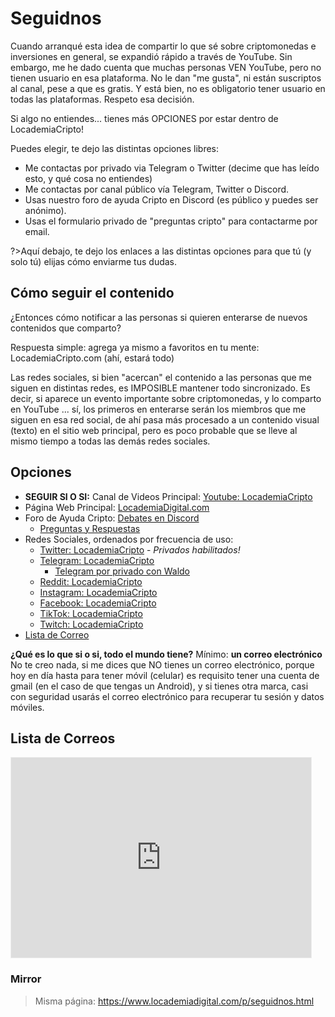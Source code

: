 # Seguidnos

Cuando arranqué esta idea de compartir lo que sé sobre criptomonedas e inversiones en general, se expandió rápido a través de YouTube. Sin embargo, me he dado cuenta que muchas personas VEN YouTube, pero no tienen usuario en esa plataforma. No le dan "me gusta", ni están suscriptos al canal, pese a que es gratis. Y está bien, no es obligatorio tener usuario en todas las plataformas. Respeto esa decisión.

Si algo no entiendes... tienes más OPCIONES por estar dentro de LocademiaCripto!

Puedes elegir, te dejo las distintas opciones libres:
- Me contactas por privado via Telegram o Twitter (decime que has leído esto, y qué cosa no entiendes)
- Me contactas por canal público vía Telegram, Twitter o Discord.
- Usas nuestro foro de ayuda Cripto en Discord (es público y puedes ser anónimo).
- Usas el formulario privado de "preguntas cripto" para contactarme por email.

?>Aquí debajo, te dejo los enlaces a las distintas opciones para que tú (y solo tú) elijas cómo enviarme tus dudas.

## Cómo seguir el contenido
¿Entonces cómo notificar a las personas si quieren enterarse de nuevos contenidos que comparto?

Respuesta simple: agrega ya mismo a favoritos en tu mente: LocademiaCripto.com (ahí, estará todo)

Las redes sociales, si bien "acercan" el contenido a las personas que me siguen en distintas redes, es IMPOSIBLE mantener todo sincronizado. Es decir, si aparece un evento importante sobre criptomonedas, y lo comparto en YouTube ... sí, los primeros en enterarse serán los miembros que me siguen en esa red social, de ahí pasa más procesado a un contenido visual (texto) en el sitio web principal, pero es poco probable que se lleve al mismo tiempo a todas las demás redes sociales.

## Opciones

- **SEGUIR SI O SI:** Canal de Videos Principal: [Youtube: LocademiaCripto](https://www.youtube.com/c/LocademiaCripto?sub_confirmation=1)
- Página Web Principal: [LocademiaDigital.com](https://www.locademiadigital.com)
- Foro de Ayuda Cripto: [Debates en Discord](https://discord.gg/ZSfUuFcEBA)
  - [Preguntas y Respuestas](https://discord.gg/Nwg8ZsuaKa)
- Redes Sociales, ordenados por frecuencia de uso:
  - [Twitter: LocademiaCripto](https://twitter.com/LocademiaCripto) - *Privados habilitados!*
  - [Telegram: LocademiaCripto](https://t.me/LocademiaCripto)
    - [Telegram por privado con Waldo](https://t.me/waLddo)
  - [Reddit: LocademiaCripto](https://reddit.com/r/LocademiaCripto)
  - [Instagram: LocademiaCripto](https://instagram.com/LocademiaCripto)
  - [Facebook: LocademiaCripto](https://facebook.com/LocademiaCripto)
  - [TikTok: LocademiaCripto](https://tiktok.com/LocademiaCripto)
  - [Twitch: LocademiaCripto](https://twitch.com/LocademiaCripto)
- [Lista de Correo](https://cripto.substack.com)

**¿Qué es lo que si o si, todo el mundo tiene?** Mínimo: **un correo electrónico**
No te creo nada, si me dices que NO tienes un correo electrónico, porque hoy en día hasta para tener móvil (celular) es requisito tener una cuenta de gmail (en el caso de que tengas un Android), y si tienes otra marca, casi con seguridad usarás el correo electrónico para recuperar tu sesión y datos móviles.

## Lista de Correos

<iframe src="https://cripto.substack.com/embed" width="480" height="320" style="border:1px solid #EEE; background:white;" frameborder="0" scrolling="no"></iframe>



### Mirror

>Misma página: https://www.locademiadigital.com/p/seguidnos.html
